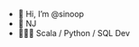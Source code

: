 - 👋 Hi, I’m @sinoop
- 📍 NJ
- 👨🏼‍💻 Scala / Python / SQL Dev

<!---
sinoop/sinoop is a ✨ special ✨ repository because its `README.md` (this file) appears on your GitHub profile.
You can click the Preview link to take a look at your changes.
--->
